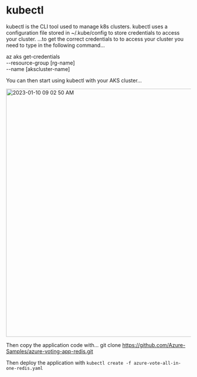 # kubectl 

kubectl is the CLI tool used to manage k8s clusters.
kubectl uses a configuration file stored in ~/.kube/config to store credentials to access your cluster.
...to get the correct credentials to to access your cluster you need to type in the following command...

az aks get-credentials \
--resource-group [rg-name] \
--name [akscluster-name]

You can then start using kubectl with your AKS cluster...

<img width="676" alt="2023-01-10 09 02 50 AM" src="https://user-images.githubusercontent.com/97877847/211473687-56d0bbba-a498-4f12-bf76-b3d60e248f35.png">

Then copy the application code with...
git clone https://github.com/Azure-Samples/azure-voting-app-redis.git

Then deploy the application with 
```kubectl create -f azure-vote-all-in-one-redis.yaml```
